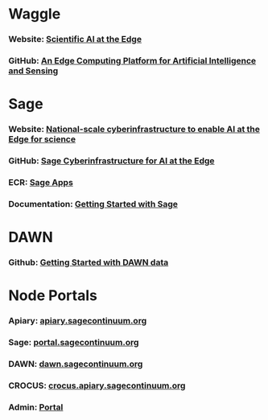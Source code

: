 # Waggle

### Website: [Scientific AI at the Edge](http://www.wa8.gl)
### GitHub: [An Edge Computing Platform for Artificial Intelligence and Sensing](https://github.com/waggle-sensor)

# Sage

### Website: [National-scale cyberinfrastructure to enable AI at the Edge for science](https://sagecontinuum.org/)
### GitHub: [Sage Cyberinfrastructure for AI at the Edge](https://github.com/sagecontinuum)
### ECR: [Sage Apps](https://portal.sagecontinuum.org/apps/explore)
### Documentation: [Getting Started with Sage](https://sagecontinuum.org/docs/about/overview)

# DAWN

### Github: [Getting Started with DAWN data](https://github.com/waggle-sensor/pandawn)

# Node Portals 

### Apiary: [apiary.sagecontinuum.org](https://apiary.sagecontinuum.org/nodes)
### Sage: [portal.sagecontinuum.org](https://portal.sagecontinuum.org/nodes)
### DAWN: [dawn.sagecontinuum.org](https://dawn.sagecontinuum.org/nodes)
### CROCUS: [crocus.apiary.sagecontinuum.org](https://crocus.sagecontinuum.org/nodes)

### Admin: [Portal](https://admin.sagecontinuum.org)
